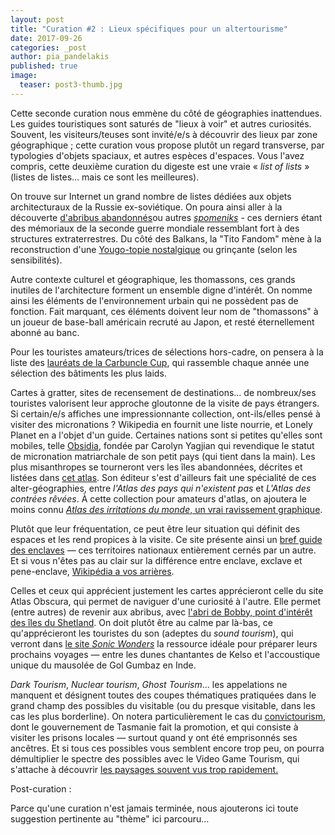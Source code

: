 ```yaml
---
layout: post
title: "Curation #2 : Lieux spécifiques pour un altertourisme"
date: 2017-09-26
categories: _post
author: pia_pandelakis
published: true
image:
  teaser: post3-thumb.jpg
---
```




<p>Cette seconde curation nous emmène du côté de géographies inattendues. Les guides touristiques sont saturés de "lieux à voir" et autres curiosités. Souvent, les visiteurs/teuses sont invité/e/s à découvrir des lieux par zone géographique ; cette curation vous propose plutôt un regard transverse, par typologies d'objets spaciaux, et autres espèces d'espaces. Vous l'avez compris, cette deuxième curation du digeste est une vraie &laquo;&nbsp;<em>list of lists</em>&nbsp;&raquo; (listes de listes... mais ce sont les meilleures).</p>

<p> On trouve sur Internet un grand nombre de listes dédiées aux objets architecturaux de la Russie ex-soviétique. On poura ainsi aller à la découverte <a href="https://www.wired.com/2015/09/wild-architecture-soviet-era-bus-stops/">d'abribus abandonnés</a>ou autres <a href="https://www.theguardian.com/artanddesign/photography-blog/2013/jun/18/spomeniks-war-monuments-former-yugoslavia-photography"><em>spomeniks</em></a> - ces derniers étant des mémoriaux de la seconde guerre mondiale ressemblant fort à des structures extraterrestres. Du côté des Balkans, la "Tito Fandom" mène à la reconstruction d'une <a href="http://www.balkaninsight.com/en/article/tito-tourism-turns-yugonostalgia-into-business-07-02-2017">Yougo-topie nostalgique</a> ou grinçante (selon les sensibilités).</p>

<p>Autre contexte culturel et géographique, les thomassons, ces grands inutiles de l'architecture forment un ensemble digne d'intérêt. On nomme ainsi les éléments de l'environnement urbain qui ne possèdent pas de fonction. Fait marquant, ces éléments doivent leur nom de "thomassons" à un joueur de base-ball américain recruté au Japon, et resté éternellement abonné au banc.</p>

<p>Pour les touristes amateurs/trices de sélections hors-cadre, on pensera à la liste des <a href="http://99percentinvisible.org/article/learning-carbuncle-charting-56-ugliest-building-winners-nominees/">lauréats de la Carbuncle Cup</a>, qui rassemble chaque année une sélection des bâtiments les plus laids.</p>

<p>Cartes à gratter, sites de recensement de destinations... de nombreux/ses touristes valorisent leur approche gloutonne de la visite de pays étrangers. Si certain/e/s affiches une impressionnante collection, ont-ils/elles pensé à visiter des micronations ? Wikipedia en fournit une liste nourrie, et Lonely Planet en a l'objet d'un guide. Certaines nations sont si petites qu'elles sont mobiles, telle <a href="http://www.obsidiagov.org/">Obsidia</a>, fondée par Carolyn Yagjian qui revendique le statut de micronation matriarchale de son petit pays (qui tient dans la main). Les plus misanthropes se tourneront vers les îles abandonnées, décrites et listées dans <a href="http://www.arthaud.fr/Catalogue/atlas-poetiques/atlas-des-iles-abandonnees">cet atlas</a>. Son éditeur s'est d'ailleurs fait une spécialité de ces alter-géographies, entre <em>l'Atlas des pays qui n'existent pas</em> et <em>L'Atlas des contrées rêvées</em>. À cette collection pour amateurs d'atlas, on ajoutera le moins connu <a href="https://www.sites.univ-rennes2.fr/arts-pratiques-poetiques/incertain-sens/fiche_Denis_Briand_A_LAST_SLATA_ATSAL.htm"><em>Atlas des irritations du monde</em>, un vrai ravissement graphique</a>.</p>

<p>Plutôt que leur fréquentation, ce peut être leur situation qui définit des espaces et les rend propices à la visite. Ce site présente ainsi un <a href="http://enclavedoc.tripod.com/">bref guide des enclaves</a> — ces territoires nationaux entièrement cernés par un autre. Et si vous n'êtes pas au clair sur la différence entre enclave, exclave et pene-enclave, <a href="https://en.wikipedia.org/wiki/Enclave_and_exclave#/media/File:Diagrama_enclave_exclave.svg">Wikipédia a vos arrières</a>.</p>

<p>Celles et ceux qui apprécient justement les cartes apprécieront celle du site Atlas Obscura, qui permet de naviguer d'une curiosité à l'autre. Elle permet (entre autres) de revenir aux abribus, avec <a href="http://www.atlasobscura.com/places/bobbys-bus-shelter">l'abri de Bobby, point d'intérêt des îles du Shetland</a>. On doit plutôt être au calme par là-bas, ce qu'apprécieront les touristes du son (adeptes du <em>sound tourism</em>), qui verront dans <a href="http://www.sonicwonders.org/">le site <em>Sonic Wonders</em></a> la ressource idéale pour préparer leurs prochains voyages — entre les dunes chantantes de Kelso et l'accoustique unique du mausolée de Gol Gumbaz en Inde.</p>

<p><em>Dark Tourism</em>, <em>Nuclear tourism</em>, <em>Ghost Tourism</em>... les appelations ne manquent et désignent toutes des coupes thématiques pratiquées dans le grand champ des possibles du visitable (ou du presque visitable, dans les cas les plus borderline). On notera particulièrement le cas du <a href="http://www.digitaljournal.com/article/298535">convictourism</a>, dont le gouvernement de Tasmanie fait la promotion, et qui consiste à visiter les prisons locales — surtout quand y ont été emprisonnés ses ancêtres. Et si tous ces possibles vous semblent encore trop peu, on pourra démultiplier le spectre des possibles avec le Video Game Tourism, qui s'attache à découvrir <a href="http://videogametourism.at/content/confessions-videogame-tourist">les paysages souvent vus trop rapidement.</a></p>

<p>Post-curation :</p>
<aside>Parce qu'une curation n'est jamais terminée, nous ajouterons ici toute suggestion pertinente au "thème" ici parcouru...</aside>

